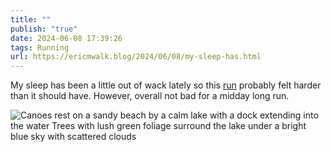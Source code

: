 ```yaml
---
title: ""
publish: "true"
date: 2024-06-08 17:39:26
tags: Running
url: https://ericmwalk.blog/2024/06/08/my-sleep-has.html
---
```


My sleep has been a little out of wack lately so this [run](https://strava.com/activities/11606777302) probably felt harder than it should have. However, overall not bad for a midday long run.

![Canoes rest on a sandy beach by a calm lake with a dock extending into the water Trees with lush green foliage surround the lake under a bright blue sky with scattered clouds](https://ericmwalk.blog/uploads/2024/img-0263.jpeg)